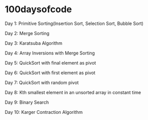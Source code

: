 # 100daysofcode
Day 1: Primitive Sorting(Insertion Sort, Selection Sort, Bubble Sort)

Day 2: Merge Sorting

Day 3: Karatsuba Algorithm

Day 4: Array Inversions with Merge Sorting

Day 5: QuickSort with final element as pivot

Day 6: QuickSort with first element as pivot

Day 7: QuickSort with random pivot

Day 8: Kth smallest element in an unsorted array in constant time

Day 9: Binary Search

Day 10: Karger Contraction Algorithm
